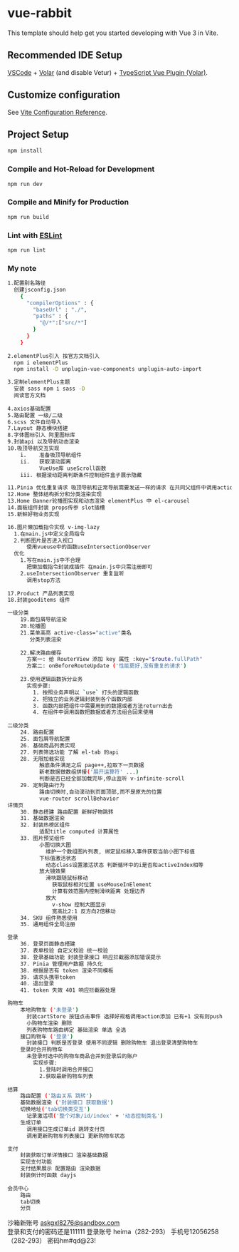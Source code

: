 # vue-rabbit

This template should help get you started developing with Vue 3 in Vite.

## Recommended IDE Setup

[VSCode](https://code.visualstudio.com/) + [Volar](https://marketplace.visualstudio.com/items?itemName=Vue.volar) (and disable Vetur) + [TypeScript Vue Plugin (Volar)](https://marketplace.visualstudio.com/items?itemName=Vue.vscode-typescript-vue-plugin).

## Customize configuration

See [Vite Configuration Reference](https://vitejs.dev/config/).

## Project Setup

```sh
npm install
```

### Compile and Hot-Reload for Development

```sh
npm run dev
```

### Compile and Minify for Production

```sh
npm run build
```

### Lint with [ESLint](https://eslint.org/)

```sh
npm run lint
```

### My note

```sh
1.配置别名路径
  创建jsconfig.json
    {
      "compilerOptions" : {
        "baseUrl" : "./",
        "paths" : {
          "@/*":["src/*"]
        }
      }
    }
    
2.elementPlus引入 按官方文档引入
  npm i elementPlus
  npm install -D unplugin-vue-components unplugin-auto-import

3.定制elementPlus主题
  安装 sass npm i sass -D
  阅读官方文档
  
4.axios基础配置
5.路由配置 一级/二级
6.scss 文件自动导入
7.Layout 静态模块搭建
8.字体图标引入 阿里图标库
9.封装api 以及导航动态渲染
10.吸顶导航交互实现
    i.    准备吸顶导航组件 
    ii.   获取滚动距离 
          VueUse库 useScroll函数
    iii. 根据滚动距离判断条件控制组件盒子展示隐藏    

11.Pinia 优化重复请求 吸顶导航和正常导航需要发送一样的请求 在共同父组件中调用action函数   
12.Home 整体结构拆分和分类渲染实现
13.Home Banner轮播图实现和动态渲染 elementPlus 中 el-carousel
14.面板组件封装 props传参 slot插槽
15.新鲜好物业务实现

16.图片懒加载指令实现 v-img-lazy
  1.在main.js中定义全局指令
  2.判断图片是否进入视口
      使用vueuse中的函数useIntersectionObserver
  优化
    1.写在main.js中不合理 
      把懒加载指令封装成插件 在main.js中只需注册即可
    2.useIntersectionObserver 重复监听
      调用stop方法
      
17.Product 产品列表实现
18.封装gooditems 组件

一级分类      
    19.面包屑导航渲染
    20.轮播图
    21.菜单高亮 active-class="active"类名
       分类列表渲染
       
    22.解决路由缓存
      方案一: 给 RouterView 添加 key 属性 :key="$route.fullPath"    
      方案二: onBeforeRouteUpdate ('性能更好,没有重复的请求')
      
    23.使用逻辑函数拆分业务
      实现步骤:
        1. 按照业务声明以 `use` 打头的逻辑函数
        2. 把独立的业务逻辑封装到各个函数内部
        3. 函数内部把组件中需要用到的数据或者方法return出去
        4. 在组件中调用函数把数据或者方法组合回来使用
        
二级分类
    24. 路由配置
    25. 面包屑导航配置
    26. 基础商品列表实现
    27. 列表筛选功能 了解 el-tab 的api
    28. 无限加载实现
          触底条件满足之后 page++,拉取下一页数据
          新老数据做数组拼接('展开运算符' ...)
          判断是否已经全部加载完毕,停止监听 v-infinite-scroll
    29. 定制路由行为
          路由切换时,自动滚动到页面顶部,而不是原先的位置  
          vue-router scrollBehavior    
详情页
    30. 静态搭建 路由配置 新鲜好物跳转
    31. 基础数据渲染
    32. 封装热榜区组件
          适配title computed 计算属性
    33. 图片预览组件
          小图切换大图
            维护一个数组图片列表, 绑定鼠标移入事件获取当前小图下标值 
          下标值激活状态
            动态class设置激活状态 判断循环中的i是否和activeIndex相等
          放大镜效果
            滑块跟随鼠标移动
              获取鼠标相对位置 useMouseInElement  
              计算有效范围内控制滑块距离 处理边界
            放大
              v-show 控制大图显示
              宽高比2:1 反方向2倍移动    
    34. SKU 组件熟悉使用
    35. 通用组件全局注册

登录
    36. 登录页面静态搭建
    37. 表单校验 自定义校验 统一校验
    38. 登录基础功能 封装登录接口 响应拦截器添加错误提示           
    37. Pinia 管理用户数据 持久化
    38. 根据是否有 token 渲染不同模板
    39. 请求头携带token 
    40. 退出登录
    41. token 失效 401 响应拦截器处理

购物车
    本地购物车 ('未登录')  
      封装cartStore 按钮点击事件 选择好规格调用action添加 已有+1 没有则push
      小购物车渲染 删除 
      列表购物车路由绑定 基础渲染 单选 全选
    接口购物车 ('登录')
      封装接口 判断是否登录 使用不同逻辑 删除购物车 退出登录清楚购物车
    登录时合并购物车  
      未登录时选中的购物车商品合并到登录后的账户
        实现步骤:
          1.登陆时调用合并接口
          2.获取最新购物车列表
    
结算
    路由配置 ('路由关系 跳转')    
    基础数据渲染 ('封装接口 获取数据')
    切换地址('tab切换类交互')
      记录激活项('整个对象/id/index' + '动态控制类名')
    生成订单
      调用接口生成订单id 跳转支付页
      调用更新购物车列表接口 更新购物车状态

支付
    封装获取订单详情接口 渲染基础数据
    实现支付功能
    支付结果展示 配置路由 渲染数据       
    封装倒计时函数 dayjs
    
会员中心
    路由
    tab切换 
    分页   
```
沙箱新账号 askgxl8276@sandbox.com  
登录和支付的密码还是111111
登录账号 heima（282-293） 手机号12056258（282-293） 密码hm#qd@23!

